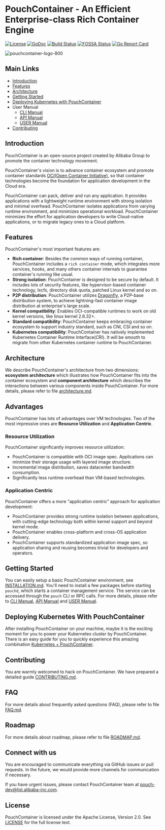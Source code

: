 
# PouchContainer - An Efficient Enterprise-class Rich Container Engine

[![License](https://img.shields.io/badge/license-Apache%202-4EB1BA.svg)](https://www.apache.org/licenses/LICENSE-2.0.html)
[![GoDoc](https://godoc.org/github.com/alibaba/pouch?status.svg)](https://godoc.org/github.com/alibaba/pouch)
[![Build Status](https://travis-ci.org/alibaba/pouch.svg?branch=master)](https://travis-ci.org/alibaba/pouch)
[![FOSSA Status](https://app.fossa.io/api/projects/git%2Bhttps%3A%2F%2Fgithub.com%2Falibaba%2Fpouch.svg?type=shield)](https://app.fossa.io/projects/git%2Bhttps%3A%2F%2Fgithub.com%2Falibaba%2Fpouch?ref=badge_shield)
[![Go Report Card](https://goreportcard.com/badge/github.com/alibaba/pouch)](https://goreportcard.com/report/github.com/alibaba/pouch)

![pouchcontainer-logo-800](https://user-images.githubusercontent.com/6755791/39180769-55f3b742-47ea-11e8-8762-78aeedcbba78.png)

## Main Links

- [Introduction](#introduction)
- [Features](#features)
- [Architecture](#architecture)
- [Getting Started](#getting-started)
- [Deploying Kubernetes with PouchContainer](#deploying-kubernetes-with-pouch)
- User Manual
  - [CLI Manual](docs/commandline)
  - [API Manual](docs/api)
  - [USER Manual](docs/user)
- [Contributing](#contributing)

## Introduction

PouchContainer is an open-source project created by Alibaba Group to promote the container technology movement.

PouchContainer's vision is to advance container ecosystem and promote container standards [OCI(Open Container Initiative)](https://github.com/opencontainers), so that container technologies become the foundation for application development in the Cloud era.

PouchContainer can pack, deliver and run any application. It provides applications with a lightweight runtime environment with strong isolation and minimal overhead. PouchContainer isolates applications from varying runtime environment, and minimizes operational workload. PouchContainer minimizes the effort for application developers to write Cloud-native applications, or to migrate legacy ones to a Cloud platform.

## Features

PouchContainer's most important features are:

- **Rich container**: Besides the common ways of running container, PouchContainer includes a `rich container` mode, which integrates more services, hooks, and many others container internals to guarantee container's running like usual.
- **Strong isolation**: PouchContainer is designed to be secure by default. It includes lots of security features, like hypervisor-based container technology, lxcfs, directory disk quota, patched Linux kernel and so on.
- **P2P distribution**: PouchContainer utilizes [Dragonfly](https://github.com/alibaba/dragonfly), a P2P-base distribution system, to achieve lightning-fast container image distribution at enterprise's large scale.
- **Kernel compatibility**: Enables OCI-compatible runtimes to work on old kernel versions, like linux kernel 2.6.32+.
- **Standard compatibility**: PouchContainer keeps embracing container ecosystem to support industry standard, such as CNI, CSI and so on.
- **Kubernetes compatibility**: PouchContainer has natively implemented Kubernetes Container Runtime Interface(CRI). It will be smooth to migrate from other Kubernetes container runtime to PouchContainer.

## Architecture

We describe PouchContainer's architecture from two dimensions: **ecosystem architecture**  which illustrates how PouchContainer fits into the container ecosystem and **component architecture** which describes the interactions between various components inside PouchContainer. For more details, please refer to file [architecture.md](docs/architecture.md).

## Advantages

PouchContainer has lots of advantages over VM technologies. Two of the most impressive ones are **Resource Utilization** and **Application Centric**.

### Resource Utilization

PouchContainer significantly improves resource utilization:

- PouchContainer is compatible with OCI image spec. Applications can minimize their storage usage with layered image structure.
- Incremental image distribution, saves datacenter bandwidth consumption.
- Significantly less runtime overhead than VM-based technologies.

### Application Centric

PouchContainer offers a more "application centric" approach for application development:

- PouchContainer provides strong runtime isolation between applications, with cutting-edge technology both within kernel support and beyond kernel mode.
- PouchContainer enables cross-platform and cross-OS application delivery.
- PouchContainer supports standardized application image spec, so application sharing and reusing becomes trivial for developers and operators.

## Getting Started

You can easily setup a basic PouchContainer environment, see [INSTALLATION.md](INSTALLATION.md). You'll need to install a few packages before starting `pouchd`, which starts a container management service. The service can be accessed through the `pouch` CLI or RPC calls. For more details, please refer to [CLI Manual](docs/commandline), [API Manual](docs/api) and [USER Manual](docs/user).

## Deploying Kubernetes With PouchContainer

After installing PouchContainer on your machine, maybe it is the exciting moment for you to power your Kubernetes cluster by PouchContainer. There is an easy guide for you to quickly experience this amazing combination [Kubernetes + PouchContainer](docs/kubernetes/pouch_with_kubernetes_deploying.md).

## Contributing

You are warmly welcomed to hack on PouchContainer. We have prepared a detailed guide [CONTRIBUTING.md](CONTRIBUTING.md).

## FAQ

For more details about frequently asked questions (FAQ), please refer to file [FAQ.md](FAQ.md).

## Roadmap

For more details about roadmap, please refer to file [ROADMAP.md](ROADMAP.md).

## Connect with us

You are encouraged to communicate everything via GitHub issues or pull requests. In the future, we would provide more channels for communication if necessary.

If you have urgent issues, please contact PouchContainer team at [pouch-dev@list.alibaba-inc.com](mailto:pouch-dev@list.alibaba-inc.com).

## License

PouchContainer is licensed under the Apache License, Version 2.0. See [LICENSE](LICENSE) for the full license text.
